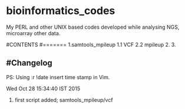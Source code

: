 # bioinformatics_codes
My PERL and other UNIX based codes developed while analysing NGS, microarray other data.

#CONTENTS
#=======
1.samtools_mpileup
	1.1 VCF
	2.2 mpileup
2.
3.


#Changelog
----------------------------
PS: Using :r !date insert time stamp in Vim.

Wed Oct 28 15:34:40 IST 2015
1. first script added; samtools_mpileup/vcf




